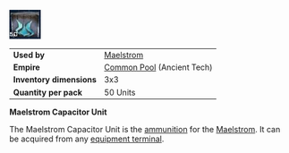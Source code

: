 ![](../images/Maelstrom_ammo.jpg "Maelstrom_ammo.jpg")

|                          |                                                             |
| ------------------------ | ----------------------------------------------------------- |
| **Used by**              | [Maelstrom](../weapons/Maelstrom.md)                        |
| **Empire**               | [Common Pool](../terminology/Common_Pool.md) (Ancient Tech) |
| **Inventory dimensions** | 3x3                                                         |
| **Quantity per pack**    | 50 Units                                                    |

**Maelstrom Capacitor Unit**

The Maelstrom Capacitor Unit is the [ammunition](Ammunition.md) for the
[Maelstrom](../weapons/Maelstrom.md). It can be acquired from any
[equipment terminal](Equipment_Terminal.md).


